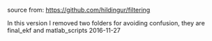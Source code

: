 source from: https://github.com/hildingur/filtering

In this version I removed two folders for avoiding confusion, they are final_ekf and matlab_scripts 
2016-11-27
